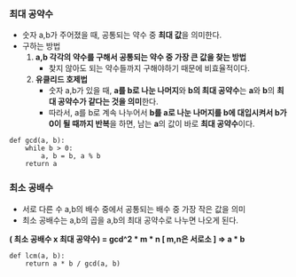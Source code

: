 
### **최대 공약수**

-   숫자 a,b가 주어졌을 때, 공통되는 약수 중 **최대 값**을 의미한다.
-   구하는 방법
    1.  **a,b 각각의 약수를 구해서 공통되는 약수 중 가장 큰 값을 찾는 방법**  
        -   찾지 않아도 되는 약수들까지 구해야하기 때문에 비효율적이다.
    2.  **유클리드 호제법**
        -   숫자 a,b가 있을 때, **a를 b로 나눈 나머지**와 **b의 최대 공약수**는 **a**와 **b**의 **최대 공약수가 같다는 것을 의미**한다.
        -   따라서, a를 b로 계속 나누어서 **b를 a로 나눈 나머지를 b에 대입시켜서 b가 0이 될 때까지 반복**을 하면, 남는 **a**의 값이 바로 **최대 공약수**이다.

```
def gcd(a, b):
    while b > 0:
        a, b = b, a % b
    return a
```

### **최소 공배수**

-   서로 다른 수 a,b의 배수 중에서 공통되는 배수 중 가장 작은 값을 의미
-   최소 공배수는 a,b의 곱을 a,b의 최대 공약수로 나누면 나오게 된다.

**( 최소 공배수 x 최대 공약수) = gcd^2 * m * n [ m,n은 서로소 ] => a * b**

```
def lcm(a, b):
    return a * b / gcd(a, b)
```